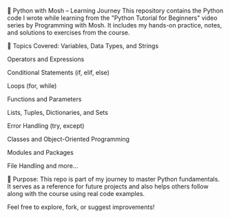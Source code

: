 📘 Python with Mosh – Learning Journey
This repository contains the Python code I wrote while learning from the "Python Tutorial for Beginners" video series by Programming with Mosh. It includes my hands-on practice, notes, and solutions to exercises from the course.

📂 Topics Covered:
Variables, Data Types, and Strings

Operators and Expressions

Conditional Statements (if, elif, else)

Loops (for, while)

Functions and Parameters

Lists, Tuples, Dictionaries, and Sets

Error Handling (try, except)

Classes and Object-Oriented Programming

Modules and Packages

File Handling and more...

🧠 Purpose:
This repo is part of my journey to master Python fundamentals. It serves as a reference for future projects and also helps others follow along with the course using real code examples.

Feel free to explore, fork, or suggest improvements!
